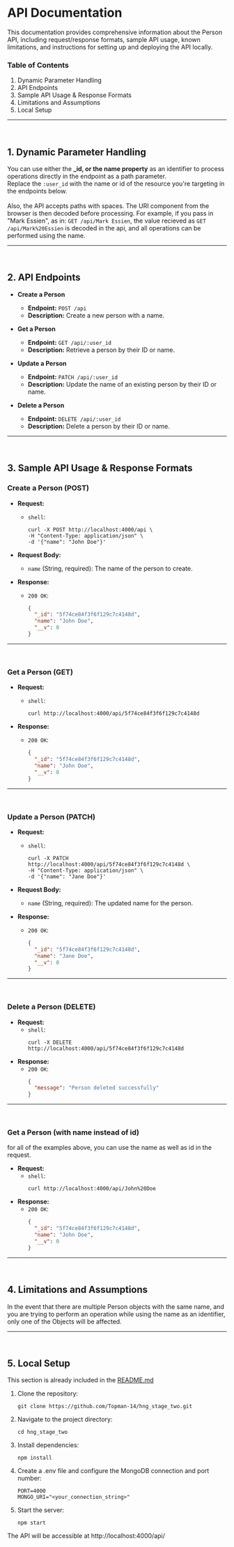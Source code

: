 # API Documentation

This documentation provides comprehensive information about the Person API, including request/response formats, sample API usage, known limitations, and instructions for setting up and deploying the API locally.

### Table of Contents

1. Dynamic Parameter Handling
2. API Endpoints
4. Sample API Usage & Response Formats
5. Limitations and Assumptions
6. Local Setup

---
<br>

## 1. Dynamic Parameter Handling
You can use either the **_id, or the name property** as an identifier to process operations directly in the endpoint as a path parameter.
<br>
Replace the `:user_id` with the name or id of the resource you're targeting in the endpoints below.
<br><br>
Also, the API accepts paths with spaces. The URI component from the browser is then decoded before processing. For example, if you pass in "Mark Essien", as in:
`GET /api/Mark Essien`, the value recieved as `GET /api/Mark%20Essien` is decoded in the api, and all operations can be performed using the name.

---
<br>

## 2. API Endpoints

- **Create a Person**
  - **Endpoint:** `POST /api`
  - **Description:** Create a new person with a name.

- **Get a Person**
  - **Endpoint:** `GET /api/:user_id`
  - **Description:** Retrieve a person by their ID or name.

- **Update a Person**
  - **Endpoint:** `PATCH /api/:user_id`
  - **Description:** Update the name of an existing person by their ID or name.

- **Delete a Person**
  - **Endpoint:** `DELETE /api/:user_id`
  - **Description:** Delete a person by their ID or name.

---
<br>

## 3. Sample API Usage & Response Formats

### Create a Person (POST)
- **Request:**
  - `shell`:
      ```shell
      curl -X POST http://localhost:4000/api \
      -H "Content-Type: application/json" \
      -d '{"name": "John Doe"}'
      ```
    
- **Request Body:**
  - `name` (String, required): The name of the person to create.

- **Response:**
  - `200 OK`:
    ```json
    {
      "_id": "5f74ce84f3f6f129c7c4148d",
      "name": "John Doe",
      "__v": 0
    }
    ```
---
<br>

### Get a Person (GET)
- **Request:**
  - `shell`:
      ```shell
      curl http://localhost:4000/api/5f74ce84f3f6f129c7c4148d
      ```

- **Response:**
  - `200 OK`:
    ```json
    {
      "_id": "5f74ce84f3f6f129c7c4148d",
      "name": "John Doe",
      "__v": 0
    }
    ```
---
<br>

### Update a Person (PATCH)
- **Request:**
  - `shell`:
      ```shell
      curl -X PATCH http://localhost:4000/api/5f74ce84f3f6f129c7c4148d \
      -H "Content-Type: application/json" \
      -d '{"name": "Jane Doe"}'
      ```
- **Request Body:**
  - `name` (String, required): The updated name for the person.

- **Response:**
  - `200 OK`:
    ```json
    {
      "_id": "5f74ce84f3f6f129c7c4148d",
      "name": "Jane Doe",
      "__v": 0
    }
    ```
---
<br>


### Delete a Person (DELETE)
- **Request:**
  - `shell`:
      ```shell
      curl -X DELETE http://localhost:4000/api/5f74ce84f3f6f129c7c4148d
      ```
- **Response:**
  - `200 OK`:
    ```json
    {
      "message": "Person deleted successfully"
    }
    ```
---
<br>

### Get a Person (with name instead of id) 
for all of the examples above, you can use the name as well as id in the request.
- **Request:**
  - `shell`:
      ```shell
      curl http://localhost:4000/api/John%20Doe
      ```
- **Response:**
  - `200 OK`:
    ```json
    {
      "_id": "5f74ce84f3f6f129c7c4148d",
      "name": "John Doe",
      "__v": 0
    }
    ```
---
<br>

## 4. Limitations and Assumptions
In the event that there are multiple Person objects with the same name, and you are trying to perform an operation while using the name as an identifier, only one of the Objects will be affected.

 ---
<br>

## 5. Local Setup
This section is already included in the [README.md](https://github.com/Topman-14/hng_stage_two/blob/main/README.md)

1. Clone the repository:
   
    ```
   git clone https://github.com/Topman-14/hng_stage_two.git
2. Navigate to the project directory:
   
    ```
    cd hng_stage_two
3. Install dependencies:
   
   ```
   npm install
4. Create a .env file and configure the MongoDB connection and port number:
   
    ```.env
    PORT=4000
    MONGO_URI="<your_connection_string>"
5. Start the server:
   ```shell
   npm start

The API will be accessible at http://localhost:4000/api/
